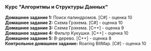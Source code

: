 ### Курс "Алгоритмы и Структуры Данных"

**Домашнее задание 1:** Поиск палиндромов. [C#] - оценка 10  
**Домашнее задание 2:** Схема Грэхема. [C#] - оценка 10  
**Домашнее задание 3:** Схема Грэхема. [C++] - оценка 9    
**Домашнее задание 4:** Фильтр Кукушки. [C++] - оценка 10  
**Домашнее задание 5:** B-дерево. [C++] - оценка 8    
**Контрольное домашнее задание:** Roaring BitMap. [C#] - оценка 10
